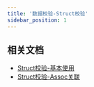 ```yaml
---
title: '数据校验-Struct校验'
sidebar_position: 1
---
```


## 相关文档

- [Struct校验-基本使用](output/goframe-v2.1-md/核心组件-重点/数据校验/数据校验-参数类型/数据校验-Struct校验/Struct校验-基本使用)
- [Struct校验-Assoc关联](output/goframe-v2.1-md/核心组件-重点/数据校验/数据校验-参数类型/数据校验-Struct校验/Struct校验-Assoc关联)